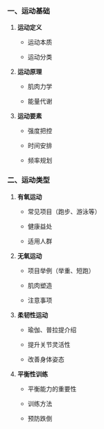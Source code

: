 ### 一、运动基础

1. **运动定义**
    
    - 运动本质
        
    - 运动分类
        
2. **运动原理**
    
    - 肌肉力学
        
    - 能量代谢
        
3. **运动要素**
    
    - 强度把控
        
    - 时间安排
        
    - 频率规划
        

### 二、运动类型

1. **有氧运动**
    
    - 常见项目（跑步、游泳等）
        
    - 健康益处
        
    - 适用人群
        
2. **无氧运动**
    
    - 项目举例（举重、短跑）
        
    - 肌肉塑造
        
    - 注意事项
        
3. **柔韧性运动**
    
    - 瑜伽、普拉提介绍
        
    - 提升关节灵活性
        
    - 改善身体姿态
        
4. **平衡性训练**
    
    - 平衡能力的重要性
        
    - 训练方法
        
    - 预防跌倒